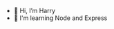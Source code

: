 - 👋 Hi, I’m Harry
- 👀 I'm learning Node and Express
  

<!---
murungi-h/murungi-h is a ✨ special ✨ repository because its `README.md` (this file) appears on your GitHub profile.
You can click the Preview link to take a look at your changes.
--->
